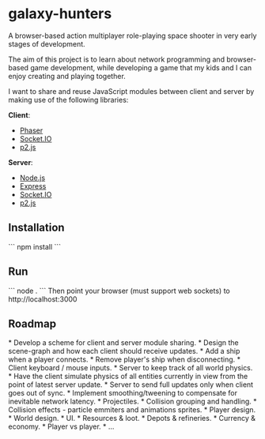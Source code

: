 # galaxy-hunters
A browser-based action multiplayer role-playing space shooter in very early stages of development.

The aim of this project is to learn about network programming and browser-based game development, while developing a game that my kids and I can enjoy creating and playing together. 

I want to share and reuse JavaScript modules between client and server by making use of the following libraries:<br/>

<b>Client</b>:
<ul>
<li><a href="http://phaser.io/">Phaser</a></li>
<li><a href="http://socket.io/">Socket.IO</a></li>
<li><a href="https://schteppe.github.io/p2.js/">p2.js</a></li>
</ul>
<b>Server</b>:
<ul>
<li><a href="https://nodejs.org/en/">Node.js</a></li>
<li><a href="http://expressjs.com/">Express</a></li>
<li><a href="http://socket.io/">Socket.IO</a></li>
<li><a href="https://schteppe.github.io/p2.js/">p2.js</a></li>
</ul>

<h2>Installation</h2>
```
npm install
```

<h2>Run</h2>
```
node .
```
Then point your browser (must support web sockets) to http://localhost:3000

<h2>Roadmap</h2>
* Develop a scheme for client and server module sharing.
* Design the scene-graph and how each client should receive updates.
* Add a ship when a player connects.
* Remove player's ship when disconnecting.
* Client keyboard / mouse inputs.
* Server to keep track of all world physics.
* Have the client simulate physics of all entities currently in view from the point of latest server update.
* Server to send full updates only when client goes out of sync.
* Implement smoothing/tweening to compensate for inevitable network latency.
* Projectiles.
* Collision grouping and handling.
* Collision effects - particle emmiters and animations sprites.
* Player design.
* World design.
* UI.
* Resources & loot.
* Depots & refineries.
* Currency & economy.
* Player vs player.
* ...

